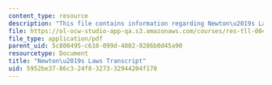 ```yaml
---
content_type: resource
description: "This file contains information regarding Newton\u2019s Laws."
file: https://ol-ocw-studio-app-qa.s3.amazonaws.com/courses/res-tll-004-stem-concept-videos-fall-2013/5952be3786c324f8327332944204f170_MITRES_TLL-004F13_NewtLaws.pdf
file_type: application/pdf
parent_uid: 5c800495-c618-099d-4802-9286b0d45a90
resourcetype: Document
title: "Newton\u2019s Laws Transcript"
uid: 5952be37-86c3-24f8-3273-32944204f170
---
```

